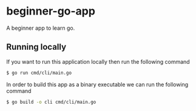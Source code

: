 # beginner-go-app
A beginner app to learn go.

## Running locally
If you want to run this application locally then run the following command
````bash
$ go run cmd/cli/main.go
````

In order to build this app as a binary executable we can run the following command
````bash
$ go build -o cli cmd/cli/main.go
````